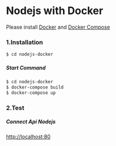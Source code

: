 # Nodejs with Docker

Please install [Docker](https://docs.docker.com/install/#supported-platforms) and [Docker Compose](https://docs.docker.com/compose/install/)

### 1.Installation

```sh
$ cd nodejs-docker
```


##### Start Command
```sh
$ cd nodejs-docker
$ docker-compose build
$ docker-compose up
```

### 2.Test
##### Connect Api Nodejs
[http://localhost:80](http://localhost:80)
